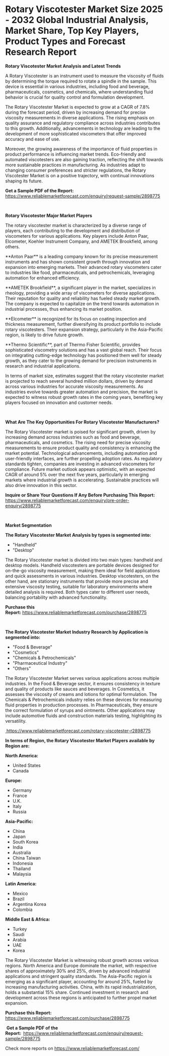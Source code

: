 <p><h1>Rotary Viscotester Market Size 2025 - 2032 Global Industrial Analysis, Market Share, Top Key Players, Product Types and Forecast Research Report</h1></p><p><strong>Rotary Viscotester Market Analysis and Latest Trends</strong></p>
<p><p>A Rotary Viscotester is an instrument used to measure the viscosity of fluids by determining the torque required to rotate a spindle in the sample. This device is essential in various industries, including food and beverage, pharmaceuticals, cosmetics, and chemicals, where understanding fluid behavior is crucial for quality control and formulation development.</p><p>The Rotary Viscotester Market is expected to grow at a CAGR of 7.8% during the forecast period, driven by increasing demand for precise viscosity measurements in diverse applications. The rising emphasis on quality assurance and regulatory compliance across industries contributes to this growth. Additionally, advancements in technology are leading to the development of more sophisticated viscometers that offer improved accuracy and ease of use.</p><p>Moreover, the growing awareness of the importance of fluid properties in product performance is influencing market trends. Eco-friendly and automated viscotesters are also gaining traction, reflecting the shift towards more sustainable practices in manufacturing. As industries adapt to changing consumer preferences and stricter regulations, the Rotary Viscotester Market is on a positive trajectory, with continual innovations shaping its future.</p></p>
<p><strong>Get a Sample PDF of the Report:&nbsp;</strong> <a href="https://www.reliablemarketforecast.com/enquiry/request-sample/2898775?utm_campaign=3357&utm_medium=2&utm_source=Github&utm_content=ia&utm_term=15032025&utm_id=rotary-viscotester">https://www.reliablemarketforecast.com/enquiry/request-sample/2898775</a></p>
<p>&nbsp;</p>
<p><strong>Rotary Viscotester Major Market Players</strong></p>
<p><p>The rotary viscotester market is characterized by a diverse range of players, each contributing to the development and distribution of viscometers for various applications. Key players include Anton Paar, Elcometer, Koehler Instrument Company, and AMETEK Brookfield, among others. </p><p>**Anton Paar** is a leading company known for its precise measurement instruments and has shown consistent growth through innovation and expansion into emerging markets. Their advanced rotary viscometers cater to industries like food, pharmaceuticals, and petrochemicals, leveraging automation for enhanced efficiency. </p><p>**AMETEK Brookfield**, a significant player in the market, specializes in rheology, providing a wide array of viscometers for diverse applications. Their reputation for quality and reliability has fueled steady market growth. The company is expected to capitalize on the trend towards automation in industrial processes, thus enhancing its market position.</p><p>**Elcometer** is recognized for its focus on coating inspection and thickness measurement, further diversifying its product portfolio to include rotary viscotesters. Their expansion strategy, particularly in the Asia-Pacific region, is likely to drive future growth.</p><p>**Thermo Scientific**, part of Thermo Fisher Scientific, provides sophisticated viscometry solutions and has a vast global reach. Their focus on integrating cutting-edge technology has positioned them well for steady growth, as they cater to the growing demand for precision instruments in research and industrial applications.</p><p>In terms of market size, estimates suggest that the rotary viscotester market is projected to reach several hundred million dollars, driven by demand across various industries for accurate viscosity measurements. As industries evolve towards greater automation and precision, the market is expected to witness robust growth rates in the coming years, benefiting key players focused on innovation and customer needs.</p></p>
<p>&nbsp;</p>
<p><strong>What Are The Key Opportunities For Rotary Viscotester Manufacturers?</strong></p>
<p><p>The Rotary Viscotester market is poised for significant growth, driven by increasing demand across industries such as food and beverage, pharmaceuticals, and cosmetics. The rising need for precise viscosity measurements to ensure product quality and consistency is enhancing the market potential. Technological advancements, including automation and user-friendly interfaces, are further propelling adoption rates. As regulatory standards tighten, companies are investing in advanced viscometers for compliance. Future market outlook appears optimistic, with an expected CAGR of around 5% over the next five years, particularly in emerging markets where industrial growth is accelerating. Sustainable practices will also drive innovation in this sector.</p></p>
<p><strong>Inquire or Share Your Questions If Any Before Purchasing This Report:</strong> <a href="https://www.reliablemarketforecast.com/enquiry/pre-order-enquiry/2898775?utm_campaign=3357&utm_medium=2&utm_source=Github&utm_content=ia&utm_term=15032025&utm_id=rotary-viscotester">https://www.reliablemarketforecast.com/enquiry/pre-order-enquiry/2898775</a></p>
<p>&nbsp;</p>
<p><strong>Market Segmentation</strong></p>
<p><strong>The Rotary Viscotester Market Analysis by types is segmented into:</strong></p>
<p><ul><li>"Handheld"</li><li>"Desktop"</li></ul></p>
<p><p>The Rotary Viscotester market is divided into two main types: handheld and desktop models. Handheld viscotesters are portable devices designed for on-the-go viscosity measurement, making them ideal for field applications and quick assessments in various industries. Desktop viscotesters, on the other hand, are stationary instruments that provide more precise and extensive viscosity testing, suitable for laboratory environments where detailed analysis is required. Both types cater to different user needs, balancing portability with advanced functionality.</p></p>
<p><strong>Purchase this Report:&nbsp;</strong><a href="https://www.reliablemarketforecast.com/purchase/2898775?utm_campaign=3357&utm_medium=2&utm_source=Github&utm_content=ia&utm_term=15032025&utm_id=rotary-viscotester">https://www.reliablemarketforecast.com/purchase/2898775</a></p>
<p>&nbsp;</p>
<p><strong>The Rotary Viscotester Market Industry Research by Application is segmented into:</strong></p>
<p><ul><li>"Food & Beverage"</li><li>"Cosmetics"</li><li>"Chemicals & Petrochemicals"</li><li>"Pharmaceutical Industry"</li><li>"Others"</li></ul></p>
<p><p>The Rotary Viscotester Market serves various applications across multiple industries. In the Food & Beverage sector, it ensures consistency in texture and quality of products like sauces and beverages. In Cosmetics, it assesses the viscosity of creams and lotions for optimal formulation. The Chemicals & Petrochemicals industry relies on these devices for measuring fluid properties in production processes. In Pharmaceuticals, they ensure the correct formulation of syrups and ointments. Other applications may include automotive fluids and construction materials testing, highlighting its versatility.</p></p>
<p><a href="https://www.reliablemarketforecast.com/rotary-viscotester-r2898775?utm_campaign=3357&utm_medium=2&utm_source=Github&utm_content=ia&utm_term=15032025&utm_id=rotary-viscotester">&nbsp;https://www.reliablemarketforecast.com/rotary-viscotester-r2898775</a></p>
<p><strong>In terms of Region, the Rotary Viscotester Market Players available by Region are:</strong></p>
<p>
    <p> <strong> North America: </strong>
        <ul>
            <li>United States</li>
            <li>Canada</li>
        </ul>
        </p> 
    <p> <strong> Europe: </strong>
        <ul>
            <li>Germany</li>
            <li>France</li>
            <li>U.K.</li>
            <li>Italy</li>
            <li>Russia</li>
        </ul>
        </p> 
    <p> <strong> Asia-Pacific: </strong>
        <ul>
            <li>China</li>
            <li>Japan</li>
            <li>South Korea</li>
            <li>India</li>
            <li>Australia</li>
            <li>China Taiwan</li>
            <li>Indonesia</li>
            <li>Thailand</li>
            <li>Malaysia</li>
        </ul>
        </p> 
    <p> <strong> Latin America: </strong>
        <ul>
            <li>Mexico</li>
            <li>Brazil</li>
            <li>Argentina Korea</li>
            <li>Colombia</li>
        </ul>
        </p> 
    <p> <strong> Middle East & Africa: </strong>
        <ul>
            <li>Turkey</li>
            <li>Saudi</li>
            <li>Arabia</li>
            <li>UAE</li>
            <li>Korea</li>
        </ul>
    </p>
    </p>
<p><p>The Rotary Viscotester Market is witnessing robust growth across various regions. North America and Europe dominate the market, with respective shares of approximately 30% and 25%, driven by advanced industrial applications and stringent quality standards. The Asia-Pacific region is emerging as a significant player, accounting for around 25%, fueled by increasing manufacturing activities. China, with its rapid industrialization, holds a substantial 15% share. Continued investment in research and development across these regions is anticipated to further propel market expansion.</p></p>
<p><strong>Purchase this Report: </strong><a href="https://www.reliablemarketforecast.com/purchase/2898775?utm_campaign=3357&utm_medium=2&utm_source=Github&utm_content=ia&utm_term=15032025&utm_id=rotary-viscotester">https://www.reliablemarketforecast.com/purchase/2898775</a></p>
<p>&nbsp;<strong>Get a Sample PDF of the Report:&nbsp;&nbsp;</strong><a href="https://www.reliablemarketforecast.com/enquiry/request-sample/2898775?utm_campaign=3357&utm_medium=2&utm_source=Github&utm_content=ia&utm_term=15032025&utm_id=rotary-viscotester">https://www.reliablemarketforecast.com/enquiry/request-sample/2898775</a></p>
<p><strong></strong></p>
<p>Check more reports on <a href="https://www.reliablemarketforecast.com/?utm_campaign=3357&utm_medium=2&utm_source=Github&utm_content=ia&utm_term=15032025&utm_id=rotary-viscotester">https://www.reliablemarketforecast.com/</a></p>